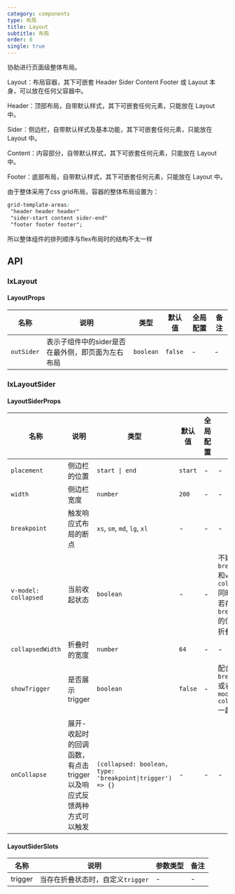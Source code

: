 ```yaml
---
category: components
type: 布局
title: Layout
subtitle: 布局
order: 0
single: true
---
```

协助进行页面级整体布局。

Layout：布局容器，其下可嵌套 Header Sider Content Footer 或 Layout 本身，可以放在任何父容器中。

Header：顶部布局，自带默认样式，其下可嵌套任何元素，只能放在 Layout 中。

Sider：侧边栏，自带默认样式及基本功能，其下可嵌套任何元素，只能放在 Layout 中。

Content：内容部分，自带默认样式，其下可嵌套任何元素，只能放在 Layout 中。

Footer：底部布局，自带默认样式，其下可嵌套任何元素，只能放在 Layout 中。

由于整体采用了css grid布局，容器的整体布局设置为：

``` css
grid-template-areas:  
 "header header header"
 "sider-start content sider-end"
 "footer footer footer";
```

所以整体组件的排列顺序与flex布局时的结构不太一样

## API

### IxLayout

#### LayoutProps

| 名称 | 说明 | 类型  | 默认值 | 全局配置 | 备注 |
| --- | --- | --- | --- | --- | --- |
| `outSider` | 表示子组件中的sider是否在最外侧，即页面为左右布局 | `boolean` | `false` | - | - |

### IxLayoutSider

#### LayoutSiderProps

| 名称 | 说明 | 类型  | 默认值 | 全局配置 | 备注 |
| --- | --- | --- | --- | --- | --- |
| `placement` | 侧边栏的位置 | `start \| end` | `start` | - | - |
| `width` | 侧边栏宽度 | `number` | `200` | - |  - |
| `breakpoint` | 触发响应式布局的断点 | `xs`, `sm`, `md`, `lg`, `xl` | - | - |  - |
| `v-model: collapsed` | 当前收起状态 | `boolean` | - | - |  不建议`breakpoint`和`v-model: collapsed`同时存在，若存在则以`breakpoint`的值为默认折叠状态 |
| `collapsedWidth` | 折叠时的宽度 | `number` | `64` | - |  - |
| `showTrigger` | 是否展示trigger | `boolean` | `false` | - |  配合`breakpoint`或者`v-model: collapsed` 一起使用 |
| `onCollapse` | 展开-收起时的回调函数，有点击 trigger 以及响应式反馈两种方式可以触发 | `(collapsed: boolean, type: 'breakpoint\|trigger') => {}` | - | - |  - |

#### LayoutSiderSlots

| 名称 | 说明 | 参数类型 | 备注 |
| --- | --- | --- | --- |
| trigger | 当存在折叠状态时，自定义`trigger` | - | - |
